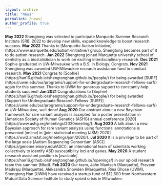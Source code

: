```yaml
---
layout: archive
title: "News"
permalink: /news/
author_profile: true
---
```



<span style="font-size:0.9em;">
<b>May 2022</b> Shengtong was selected to participate Marquette Summer Research Institute (SRI), 2022 to develop new skills, expand knowledge to boost  research success.   </span>

<span style="font-size:0.9em;">
<b>Mar 2022</b> Thanks to [Marquette Autism Initiative](https://www.marquette.edu/autism-initiative/) group, Shengtong becomes part of it to do autism  research.   </span>

<span style="font-size:0.9em;">
<b>Jan 2022</b> Shengtong joined Marquette university school of dentistry as a biostatistician to work on exciting interdisciplinary research.   </span>

<span style="font-size:0.9em;">
<b>Dec 2021</b> Sophie graduated in UW-Milwaukee with a B.S. in Biology. Congrats.    </span> 
 


<span style="font-size:0.9em;">
<b>Nov 2021</b> Shengtong was awarded UW-Milwaukee research assistance fund to conduct research.   </span> 



<span style="font-size:0.9em;">
<b>May 2021</b> Congras to [Sophie](https://han16.github.io/shengtonghan.github.io//people/) for being awarded [SURF](https://uwm.edu/our/programs/support-for-undergraduate-research-fellows-surf/) again for this summer. Thanks to UWM for generous support to constantly help students succeed!  </span> 

<span style="font-size:0.9em;">
<b>Jan 2021</b> Congratulations to [Sophie](https://han16.github.io/shengtonghan.github.io//people/) for being awarded [Support for Undergraduate Research Fellows (SURF)](https://uwm.edu/our/programs/support-for-undergraduate-research-fellows-surf/) at UW-Milwaukee, well done!  </span> 


<span style="font-size:0.9em;">
<b>Aug 2020</b> Our abstract about a new Bayesian framework for rare variant analysis is accepted for a poster presentation in [American Society of Human Genetics (ASHG) annual conference 2020](https://www.ashg.org/meetings/2020meeting/). </span> 


<span style="font-size:0.9em;">
<b>Aug 2020</b> A talk about a new Bayesian approach for rare variant analysis using functional annotations is presented (online) in [joint statistical meeting (JSM) 2020](https://ww2.amstat.org/meetings/jsm/2020/). </span> 



<span style="font-size:0.9em;">
<b>Jul 2020</b> It is a privilege to be part of the large scale [Autism Sequencing Consortium (ASC)](https://genome.emory.edu/ASC/), an international team of scientists working collectively to identify ASD susceptibility loci and genes. </span> 


<span style="font-size:0.9em;">
<b>May 2020</b> A student research assistant position is [available](https://han16.github.io/shengtonghan.github.io//openings/) in our opioid research team this summer (filled). </span> 


<span style="font-size:0.9em;">
<b>Feb 2020</b> Our team, John Mantsch (Marquette), Praveen Madiraju (Marquette), Aleksandra Snowden (Marquette), Rina Ghose (UWM), Shengtong Han (UWM) have received a startup fund of  $12,600 from Northwestern Mutual Data Science Institute to study opioid crisis in Milwaukee. </span>
